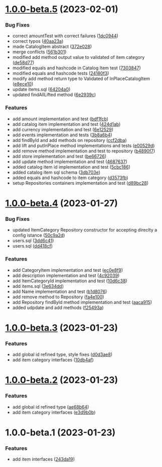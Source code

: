 # [1.0.0-beta.5](https://github.com/pervasive-cats/toys-store-items/compare/v1.0.0-beta.4...v1.0.0-beta.5) (2023-02-01)


### Bug Fixes

* correct amountTest with correct failures ([1dc0944](https://github.com/pervasive-cats/toys-store-items/commit/1dc0944ca5b3d94c280e642a3b98062aefb60c9b))
* correct typos ([40aa23a](https://github.com/pervasive-cats/toys-store-items/commit/40aa23a0b2a01ef18809897fe0c4f9a4b97022cc))
* made CatalogItem abstract ([372e028](https://github.com/pervasive-cats/toys-store-items/commit/372e028fbbc2306dc7ae1a155d423c7b67fed67d))
* merge conflicts ([561b301](https://github.com/pervasive-cats/toys-store-items/commit/561b301d20a695c290a4dc985a6cad7fcb3543e5))
* modified add method output value to validated of item category ([de58d77](https://github.com/pervasive-cats/toys-store-items/commit/de58d777899a14191aa30f285dd21f357874528e))
* modified equals and hashcode in Catalog Item test ([7303847](https://github.com/pervasive-cats/toys-store-items/commit/7303847ff5f89724a1e49d2d63cc6af1f288508a))
* modified equals and hashcode tests ([24180f3](https://github.com/pervasive-cats/toys-store-items/commit/24180f3cf6665c6e6561ba056531845e7d03bce4))
* modify add method return type to Validated of InPlaceCatalogItem ([e8ece10](https://github.com/pervasive-cats/toys-store-items/commit/e8ece10a99fee5fbef10ac2bd46c5cdb5c0c1fc9))
* update items.sql ([64204a0](https://github.com/pervasive-cats/toys-store-items/commit/64204a0c86c84d46daa73ffeeeb3eb92b2f994f7))
* updated findAllLifted method ([6e2939c](https://github.com/pervasive-cats/toys-store-items/commit/6e2939c65295d5a5676a8507ac14fde42e73a405))


### Features

* add amount implementation and test ([bdf1fcb](https://github.com/pervasive-cats/toys-store-items/commit/bdf1fcb277879283f36a00a35a22189a0afcf7ca))
* add catalog item implementation and test ([424d1ab](https://github.com/pervasive-cats/toys-store-items/commit/424d1ab6a1195721a3eeaa499803ce97c7ab1bdd))
* add currency implementation and test ([6e12529](https://github.com/pervasive-cats/toys-store-items/commit/6e12529fa094214596988650e6ae036c68788007))
* add events implementation and tests ([3b8a6b4](https://github.com/pervasive-cats/toys-store-items/commit/3b8a6b4597442c8a7be5e57bb129beff60a30a09))
* add findById and add methods on repository ([ccf2dba](https://github.com/pervasive-cats/toys-store-items/commit/ccf2dba81ea5a94dc2e3beae3b02cbab11061867))
* add lift and putInPlace method implementations and tests ([e00529d](https://github.com/pervasive-cats/toys-store-items/commit/e00529d7d9287b2c51fd651429a95841140d40ea))
* add remove method implementation and test to repository ([b4890f7](https://github.com/pervasive-cats/toys-store-items/commit/b4890f71187dae6bca69d257f56b0c644f1a3a2a))
* add store implementation and test ([be66726](https://github.com/pervasive-cats/toys-store-items/commit/be667263a895a786e7b31fb7e4e1882e532dcece))
* add update method implementation and test ([4687637](https://github.com/pervasive-cats/toys-store-items/commit/468763790e9a9c3abdbb9fd89eb866bb71587330))
* added catalog item id implementation and test ([5cbc186](https://github.com/pervasive-cats/toys-store-items/commit/5cbc1865b8663f9f5ed0d4e1ffbe485485c56953))
* added catalog item sql schema ([3db703e](https://github.com/pervasive-cats/toys-store-items/commit/3db703e5bc5a0a5537ffe2b8f52e9e81e0e503b1))
* added equals and hashcode to item category ([d3573fb](https://github.com/pervasive-cats/toys-store-items/commit/d3573fbd6595f29d72f2574f12004509716bb07d))
* setup Repositories containers implementation and test ([d89bc28](https://github.com/pervasive-cats/toys-store-items/commit/d89bc2874a74e83df2e7d50ae275c0d397245bf8))

# [1.0.0-beta.4](https://github.com/pervasive-cats/toys-store-items/compare/v1.0.0-beta.3...v1.0.0-beta.4) (2023-01-27)


### Bug Fixes

* updated ItemCategory Repository constructor for accepting direclty a config istance ([50c9a2d](https://github.com/pervasive-cats/toys-store-items/commit/50c9a2ddafceb3bf255349e811d03f26d260d7c1))
* users.sql ([3dd6c41](https://github.com/pervasive-cats/toys-store-items/commit/3dd6c41cec387d7c65a2a1de6ae6231bf3a94eb9))
* users.sql ([dd418cf](https://github.com/pervasive-cats/toys-store-items/commit/dd418cfd651f0898cb80743bf7c4d691c3da4b62))


### Features

* add CategoryItem implementation and test ([ec0e8f9](https://github.com/pervasive-cats/toys-store-items/commit/ec0e8f94a95b33aa5ccd6eda528188035a2eec61))
* add description implementation and test ([4c92039](https://github.com/pervasive-cats/toys-store-items/commit/4c920397c797bc7b56733a8bd28ea815686cbcae))
* add ItemCategoryId implementation and test ([10d6c38](https://github.com/pervasive-cats/toys-store-items/commit/10d6c38c6a5d6301484fc4acf456e8c2c2f6455a))
* add items.sql ([3e634dd](https://github.com/pervasive-cats/toys-store-items/commit/3e634dd5d70c7f608ba16d073dd44c509b69aaad))
* add Name implementation and test ([b1d8076](https://github.com/pervasive-cats/toys-store-items/commit/b1d8076200338842f0c19f799a15aaf1adb5b4f4))
* add remove method to Repository ([fa4e100](https://github.com/pervasive-cats/toys-store-items/commit/fa4e100b426e98e4e6fa9b2f02b233cb551549c3))
* add Repository findById method implementation and test ([aaca915](https://github.com/pervasive-cats/toys-store-items/commit/aaca915303614257bd5e986b73edafbb90f7b1ac))
* added udpdate and add methods ([f25493a](https://github.com/pervasive-cats/toys-store-items/commit/f25493ad9d7fadf9934bcc2c2ac45add25c04160))

# [1.0.0-beta.3](https://github.com/pervasive-cats/toys-store-items/compare/v1.0.0-beta.2...v1.0.0-beta.3) (2023-01-23)


### Features

* add global id refined type, style fixes ([d0d3ae8](https://github.com/pervasive-cats/toys-store-items/commit/d0d3ae8020757e044c77e41502af8b521c3287ea))
* add item category interfaces ([10db4af](https://github.com/pervasive-cats/toys-store-items/commit/10db4af46247fce4be369fb4be93e0c315ae0efc))

# [1.0.0-beta.2](https://github.com/pervasive-cats/toys-store-items/compare/v1.0.0-beta.1...v1.0.0-beta.2) (2023-01-23)


### Features

* add global id refined type ([ae68b64](https://github.com/pervasive-cats/toys-store-items/commit/ae68b64ebdca6add0cb1c0420a95aca914cd5903))
* add item category interfaces ([e3d9b0b](https://github.com/pervasive-cats/toys-store-items/commit/e3d9b0bb37edb437d77957f4a441cbca75d9ddde))

# 1.0.0-beta.1 (2023-01-23)


### Features

* add item interfaces ([243da19](https://github.com/pervasive-cats/toys-store-items/commit/243da19c842d8677a4200275cfb33cc102444022))
